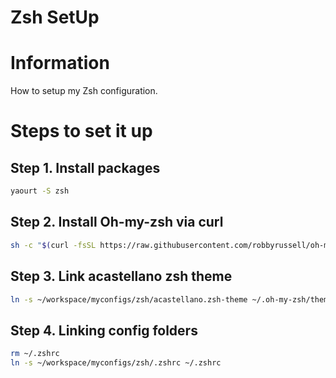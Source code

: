 Zsh SetUp
========

# Information
How to setup my Zsh configuration.

# Steps to set it up

## Step 1. Install packages
```bash
yaourt -S zsh 
```

## Step 2. Install Oh-my-zsh via curl
```bash
sh -c "$(curl -fsSL https://raw.githubusercontent.com/robbyrussell/oh-my-zsh/master/tools/install.sh)"
```

## Step 3. Link acastellano zsh theme
```bash
ln -s ~/workspace/myconfigs/zsh/acastellano.zsh-theme ~/.oh-my-zsh/themes
```

## Step 4. Linking config folders
```bash
rm ~/.zshrc
ln -s ~/workspace/myconfigs/zsh/.zshrc ~/.zshrc
```
